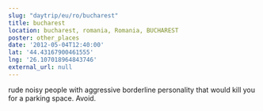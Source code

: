 ```yaml
---
slug: "daytrip/eu/ro/bucharest"
title: bucharest
location: bucharest, romania, Romania, BUCHAREST
poster: other_places
date: '2012-05-04T12:40:00'
lat: '44.43167900461555'
lng: '26.107018964843746'
external_url: null
---
```


rude noisy people with aggressive borderline personality that would kill you for a parking space. Avoid.
